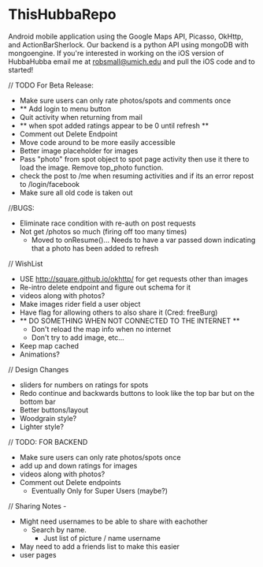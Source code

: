 ThisHubbaRepo
=============

Android mobile application using the Google Maps API, Picasso, OkHttp, and ActionBarSherlock. Our backend is a python API using mongoDB with mongoengine. If you're interested in working on the iOS version of HubbaHubba email me at robsmall@umich.edu and pull the iOS code and to started! 

// TODO For Beta Release:
- Make sure users can only rate photos/spots and comments once
- ** Add login to menu button
- Quit activity when returning from mail
- ** when spot added ratings appear to be 0 until refresh **
- Comment out Delete Endpoint
- Move code around to be more easily accessible
- Better image placeholder for images
- Pass "photo" from spot object to spot page activity
	then use it there to load the image. Remove top_photo function.
- check the post to /me when resuming activities and if its an error repost to /login/facebook
- Make sure all old code is taken out

//BUGS:
- Eliminate race condition with re-auth on post requests
- Not get /photos so much (firing off too many times)
	- Moved to onResume()... Needs to have a var passed down
	  indicating that a photo has been added to refresh

// WishList
- USE http://square.github.io/okhttp/ for get requests other than images
- Re-intro delete endpoint and figure out schema for it
- videos along with photos?
- Make images rider field a user object
- Have flag for allowing others to also share it (Cred: freeBurg)
- ** DO SOMETHING WHEN NOT CONNECTED TO THE INTERNET **
    - Don't reload the map info when no internet
    - Don't try to add image, etc...
- Keep map cached
- Animations?

// Design Changes
- sliders for numbers on ratings for spots
- Redo continue and backwards buttons to look like the top bar but on the bottom bar
- Better buttons/layout
- Woodgrain style?
- Lighter style?

// TODO: FOR BACKEND
- Make sure users can only rate photos/spots once
- add up and down ratings for images
- videos along with photos?
- Comment out Delete endpoints
	- Eventually Only for Super Users (maybe?)

// Sharing Notes - 
- Might need usernames to be able to share with eachother
	- Search by name.
		- Just list of picture / name username
- May need to add a friends list to make this easier
- user pages